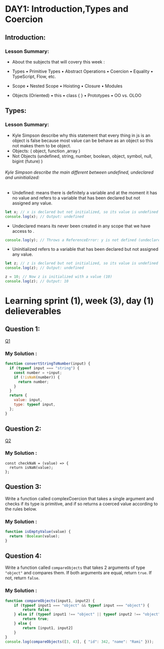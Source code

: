 # DAY1: Introduction,Types and Coercion
## Introduction:
### Lesson Summary: 
- About the subjects that will covery this week :
 * Types
• Primitive Types
• Abstract Operations
• Coercion
• Equality
• TypeScript, Flow, etc.

* Scope
• Nested Scope
• Hoisting
• Closure
• Modules

* Objects (Oriented)
• this
• class { }
• Prototypes
• OO vs. OLOO
## Types:
### Lesson Summary:
- Kyle Simpson describe why this statement that every thing in js is an object is false
because most value can be behave as an object so this not makes them to be object.
- Objects:
( object, function ,array ) 
- Not Objects
  (undefined, string, number, boolean, object, symbol, null, bigint (future) )


###### Kyle Simpson describe the main different between undefined, undeclared and uninitialized: 

- Undefined:
   means there is definitely a variable and at the moment it has no value and refers to a variable that has been declared but not assigned any value.
```javascript
let x; // x is declared but not initialized, so its value is undefined
console.log(x); // Output: undefined
```
- Undeclared 
means its never been created in any scope that we have access to .
```javascript
console.log(y); // Throws a ReferenceError: y is not defined (undeclared)
```

- Uninitialized
  refers to a variable that has been declared but not assigned any value.
```javascript
let z; // z is declared but not initialized, so its value is undefined
console.log(z); // Output: undefined

z = 10; // Now z is initialized with a value (10)
console.log(z); // Output: 10
```
# Learning sprint (1), week (3), day (1) delieverables

## Question 1:
[Q1](https://github.com/orjwan-alrajaby/gsg-expressjs-backend-training-2023/blob/main/learning-sprint-1/week3-day1-tasks/tasks.md?plain=1)
### My Solution :
```javascript
function convertStringToNumber(input) {
  if (typeof input === "string") {
    const number = +input; 
    if (!isNaN(number)) {
      return number;
    }
  }
  return {
    value: input,
    type: typeof input,
  };
}
```
## Question 2:
[Q2](https://github.com/orjwan-alrajaby/gsg-expressjs-backend-training-2023/blob/main/learning-sprint-1/week3-day1-tasks/tasks.md?plain=1)
### My Solution :
```javascriipt
const checkNaN = (value) => {
  return isNaN(value);
};
```
## Question 3:
Write a function called complexCoercion that takes a single argument and checks if its type is primitive, and if so returns a coerced value according to the rules below.
### My Solution :
```javascript
function isEmptyValue(value) {
  return !Boolean(value);
}

```
## Question 4:
Write a function called `compareObjects` that takes 2 arguments of type `"object"` and compares them. If both arguments are equal, return `true`. If not, return `false`.
### My Solution :

```javascript
function compareObjects(input1, input2) {
    if (typeof input1 === "object" && typeof input === "object") {
        return false;
    } else if (typeof input1 !== "object" || typeof input2 !== "object") {
        return true;
    } else {
        return [input1, input2]
    }
}
console.log(compareObjects([3, 43], { "id": 342, "name": "Rami" }));
```
